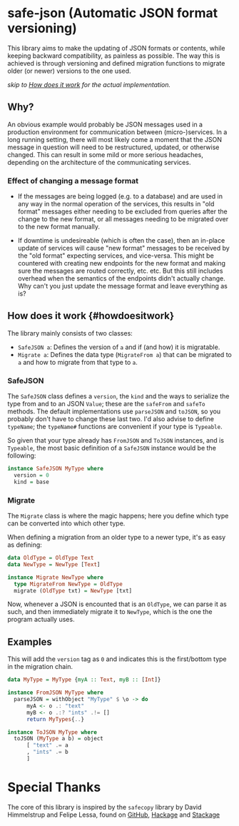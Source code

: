 # safe-json (Automatic JSON format versioning)

This library aims to make the updating of JSON formats or contents,
while keeping backward compatibility, as painless as possible. The
way this is achieved is through versioning and defined migration
functions to migrate older (or newer) versions to the one used.

*skip to [How does it work](#howdoesitwork) for the actual implementation.*

## Why?

An obvious example would probably be JSON messages used in a
production environment for communication between (micro-)services.
In a long running setting, there will most likely come a moment
that the JSON message in question will need to be restructured,
updated, or otherwise changed. This can result in some mild or more
serious headaches, depending on the architecture of the communicating
services.

### Effect of changing a message format

* If the messages are being logged (e.g. to a database) and are used
in any way in the normal operation of the services, this results in
"old format" messages either needing to be excluded from queries after
the change to the new format, or all messages needing to be migrated
over to the new format manually.

* If downtime is undesireable (which is often the case), then an
in-place update of services will cause "new format" messages to be
received by the "old format" expecting services, and vice-versa.
This might be countered with creating new endpoints for the new
format and making sure the messages are routed correctly, etc. etc.
But this still includes overhead when the semantics of the endpoints
didn't actually change. Why can't you just update the message format
and leave everything as is?

## How does it work {#howdoesitwork}

The library mainly consists of two classes:

* `SafeJSON a`: Defines the version of `a` and if (and how) it is
migratable.
* `Migrate a`: Defines the data type (`MigrateFrom a`) that can be
migrated to `a` and how to migrate from that type to `a`.

### SafeJSON

The `SafeJSON` class defines a `version`, the `kind` and the
ways to serialize the type from and to an JSON `Value`; these are
the `safeFrom` and `safeTo` methods. The default implementations
use `parseJSON` and `toJSON`, so you probably don't have to change
these last two. <!-- FIXME: add link to the exception (safeJSON inside safeJSON) -->
I'd also advise to define `typeName`; the `typeName#` functions are
convenient if your type is `Typeable`.

So given that your type already has `FromJSON` and `ToJSON` instances,
and is `Typeable`, the most basic definition of a `SafeJSON` instance
would be the following:

```haskell
instance SafeJSON MyType where
  version = 0
  kind = base
```

### Migrate

The `Migrate` class is where the magic happens; here you define
which type can be converted into which other type.

When defining a migration from an older type to a newer type,
it's as easy as defining:

```haskell
data OldType = OldType Text
data NewType = NewType [Text]

instance Migrate NewType where
  type MigrateFrom NewType = OldType
  migrate (OldType txt) = NewType [txt]
```

Now, whenever a JSON is encounted that is an `OldType`, we
can parse it as such, and then immediately migrate it to
`NewType`, which is the one the program actually uses.



<!--
## Integrating unversioned formats
Explain how Version Nothing works.
And the version fields

Note version fields are  "!v"
and "~v" / "~d"

------------------------
  N.B. about noVersion
------------------------

If you include a 'noVersion' in your chain (vNil), it is advised to remove
the need to include it as soon as possible, or, at least, to make sure no
program tries to parse the JSON as vNil; since, unlike versioned
types, anything trying to still parse the vNil type of your chain, will
ignore the version field and might succeed to parse newer versions if
the 'parseJSON/safeFrom' implementation of vNil would allow it.


### Safe non-object values
Making SafeJSON instances for non-Object 'Value's
creates additional overhead (since they get turned into objects)
so it is advised to try to make SafeJSON instances only for
top-level types that contain other types.


## Defining a SafeJSON instance
While the minimal definition doesn't need any declarations,
it is advised to at least set the 'version' and 'kind'.
(and the 'typeName' if your type is not Typeable)


## explain extended_* kinds
SafeJSON will look forward once, but after that go down the chain.



-------------------
  start of MyType
-------------------

data MyType

--------------------
  update to MyType
--------------------

data MyType_new

instance SafeJSON MyType
  version = noVersion
  kind = extended_base

instance SafeJSON MyType_new
  kind = extension

instance Migrate MyType_new
  type MigrateFrom MyType_new = MyType

instance Migrate (Reverse MyType)
  type MigrateFrom (Reverse MyType) = MyType_new

----------------------
  switching in-place
----------------------

In production, good idea to keep branch with only
the instance updates, while working to make the
new formats work.
Then when the new formats are tested -> update only the
instances on the services in production.
When those are all updated and running, update again
with the new format and functionality.

--------------------------
  update usages of types
--------------------------

MyType     -> MyType_old
MyType_new -> MyType


---------------------------
  When to actually change
  'safeFrom' and 'safeTo'
---------------------------

These use 'parseJSON' and 'toJSON' by default, but can be changed
in case the parsing with versioning should be different than without.
This might be the case if not just the entire Value, but also individual
fields in the object should use 'safeFromJSON' or 'safeToJSON', and
you want/need to keep the `FromJSON`/`ToJSON` instances completely
seperate from the `SafeJSON` instance.
-->

## Examples

This will add the `version` tag as `0` and indicates this is the
first/bottom type in the migration chain.



```haskell
data MyType = MyType {myA :: Text, myB :: [Int]}

instance FromJSON MyType where
  parseJSON = withObject "MyType" $ \o -> do
      myA <- o .: "text"
      myB <- o .:? "ints" .!= []
      return MyTypes{..}

instance ToJSON MyType where
  toJSON (MyType a b) = object
      [ "text" .= a
      , "ints" .= b
      ]
```

# Special Thanks

The core of this library is inspired by the `safecopy` library
by David Himmelstrup and Felipe Lessa, found on
[GitHub](https://github.com/acid-state/safecopy),
[Hackage](https://hackage.haskell.org/package/safecopy) and
[Stackage](https://www.stackage.org/package/safecopy)